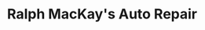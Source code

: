 ---
title: "Ralph MacKay's Auto Repair"
url: /riverview/ralph-mackays-auto-repair/
shop: car repair
---